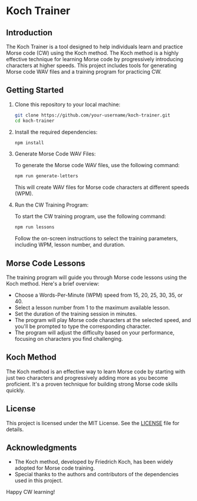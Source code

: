 # Koch Trainer

## Introduction

The Koch Trainer is a tool designed to help individuals learn and practice Morse code (CW) using the Koch method. The Koch method is a highly effective technique for learning Morse code by progressively introducing characters at higher speeds. This project includes tools for generating Morse code WAV files and a training program for practicing CW.

## Getting Started

1. Clone this repository to your local machine:

   ```bash
   git clone https://github.com/your-username/koch-trainer.git
   cd koch-trainer
   ```

2. Install the required dependencies:

   ```bash
   npm install
   ```

3. Generate Morse Code WAV Files:

   To generate the Morse code WAV files, use the following command:

   ```bash
   npm run generate-letters
   ```

   This will create WAV files for Morse code characters at different speeds (WPM).

4. Run the CW Training Program:

   To start the CW training program, use the following command:

   ```bash
   npm run lessons
   ```

   Follow the on-screen instructions to select the training parameters, including WPM, lesson number, and duration.

## Morse Code Lessons

The training program will guide you through Morse code lessons using the Koch method. Here's a brief overview:

- Choose a Words-Per-Minute (WPM) speed from 15, 20, 25, 30, 35, or 40.
- Select a lesson number from 1 to the maximum available lesson.
- Set the duration of the training session in minutes.
- The program will play Morse code characters at the selected speed, and you'll be prompted to type the corresponding character.
- The program will adjust the difficulty based on your performance, focusing on characters you find challenging.

## Koch Method

The Koch method is an effective way to learn Morse code by starting with just two characters and progressively adding more as you become proficient. It's a proven technique for building strong Morse code skills quickly.

## License

This project is licensed under the MIT License. See the [LICENSE](LICENSE) file for details.

## Acknowledgments

- The Koch method, developed by Friedrich Koch, has been widely adopted for Morse code training.
- Special thanks to the authors and contributors of the dependencies used in this project.

Happy CW learning!

